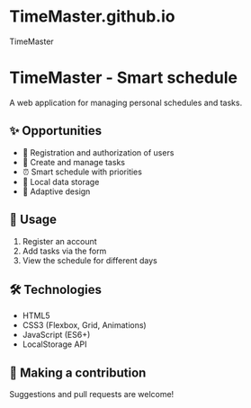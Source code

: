 # TimeMaster.github.io
TimeMaster

# TimeMaster - Smart schedule

A web application for managing personal schedules and tasks.

## ✨ Opportunities

- 🔐 Registration and authorization of users
- 📅 Create and manage tasks
- ⏰ Smart schedule with priorities
- 💾 Local data storage
- 📱 Adaptive design

## 🚀 Usage

1. Register an account
2. Add tasks via the form
3. View the schedule for different days

## 🛠️ Technologies

- HTML5
- CSS3 (Flexbox, Grid, Animations)
- JavaScript (ES6+)
- LocalStorage API

## 🤝 Making a contribution
Suggestions and pull requests are welcome!
